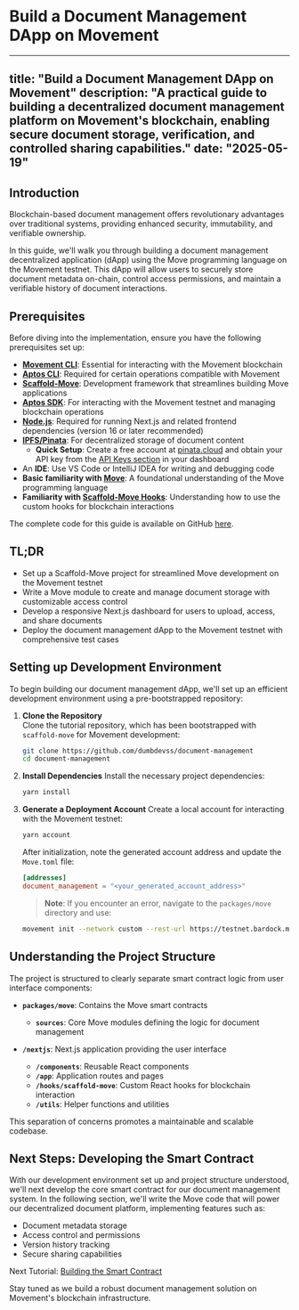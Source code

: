 # Build a Document Management DApp on Movement

---
title: "Build a Document Management DApp on Movement"
description: "A practical guide to building a decentralized document management platform on Movement's blockchain, enabling secure document storage, verification, and controlled sharing capabilities."
date: "2025-05-19"
---

## Introduction

Blockchain-based document management offers revolutionary advantages over traditional systems, providing enhanced security, immutability, and verifiable ownership.

In this guide, we'll walk you through building a document management decentralized application (dApp) using the Move programming language on the Movement testnet. This dApp will allow users to securely store document metadata on-chain, control access permissions, and maintain a verifiable history of document interactions.

## Prerequisites

Before diving into the implementation, ensure you have the following prerequisites set up:

- **[Movement CLI](https://developer.movementnetwork.xyz/learning-paths/basic-concepts/01-install-movement-cli)**: Essential for interacting with the Movement blockchain
- **[Aptos CLI](https://aptos.dev/cli-tools/aptos-cli-tool/install-aptos-cli)**: Required for certain operations compatible with Movement
- **[Scaffold-Move](https://github.com/arjanjohan/scaffold-move)**: Development framework that streamlines building Move applications
- **[Aptos SDK](https://aptos.dev/en/build/sdks/ts-sdk)**: For interacting with the Movement testnet and managing blockchain operations
- **[Node.js](https://nodejs.org/en/download/)**: Required for running Next.js and related frontend dependencies (version 16 or later recommended)
- **[IPFS/Pinata](https://www.pinata.cloud/)**: For decentralized storage of document content
  - **Quick Setup**: Create a free account at [pinata.cloud](https://www.pinata.cloud/) and obtain your API key from the [API Keys section](https://app.pinata.cloud/keys) in your dashboard
- An **IDE**: Use VS Code or IntelliJ IDEA for writing and debugging code
- **Basic familiarity with [Move](https://developer.movementnetwork.xyz/learning-paths/basic-concepts)**: A foundational understanding of the Move programming language
- **Familiarity with [Scaffold-Move Hooks](https://scaffold-move-docs.vercel.app/hooks/)**: Understanding how to use the custom hooks for blockchain interactions

The complete code for this guide is available on GitHub [here](https://github.com/dumbdevss/document-management).

## TL;DR

- Set up a Scaffold-Move project for streamlined Move development on the Movement testnet
- Write a Move module to create and manage document storage with customizable access control
- Develop a responsive Next.js dashboard for users to upload, access, and share documents
- Deploy the document management dApp to the Movement testnet with comprehensive test cases

## Setting up Development Environment

To begin building our document management dApp, we'll set up an efficient development environment using a pre-bootstrapped repository:

1. **Clone the Repository**  
   Clone the tutorial repository, which has been bootstrapped with `scaffold-move` for Movement development:

   ```bash
   git clone https://github.com/dumbdevss/document-management
   cd document-management
   ```

2. **Install Dependencies**
   Install the necessary project dependencies:

   ```bash
   yarn install
   ```

3. **Generate a Deployment Account**
   Create a local account for interacting with the Movement testnet:

   ```bash
   yarn account
   ```

   After initialization, note the generated account address and update the `Move.toml` file:

   ```toml
   [addresses]
   document_management = "<your_generated_account_address>"
   ```

   > **Note**: If you encounter an error, navigate to the `packages/move` directory and use:

   ```bash
   movement init --network custom --rest-url https://testnet.bardock.movementnetwork.xyz/v1 --faucet-url https://faucet.testnet.bardock.movementnetwork.xyz/
   ```

## Understanding the Project Structure

The project is structured to clearly separate smart contract logic from user interface components:

- **`packages/move`**: Contains the Move smart contracts
  - **`sources`**: Core Move modules defining the logic for document management

- **`/nextjs`**: Next.js application providing the user interface
  - **`/components`**: Reusable React components
  - **`/app`**: Application routes and pages
  - **`/hooks/scaffold-move`**: Custom React hooks for blockchain interaction
  - **`/utils`**: Helper functions and utilities

This separation of concerns promotes a maintainable and scalable codebase.

## Next Steps: Developing the Smart Contract

With our development environment set up and project structure understood, we'll next develop the core smart contract for our document management system. In the following section, we'll write the Move code that will power our decentralized document platform, implementing features such as:

- Document metadata storage
- Access control and permissions
- Version history tracking
- Secure sharing capabilities

Next Tutorial: [Building the Smart Contract](./developing_smart_contract)

Stay tuned as we build a robust document management solution on Movement's blockchain infrastructure.
